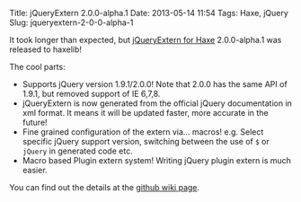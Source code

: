 Title: jQueryExtern 2.0.0-alpha.1
Date: 2013-05-14 11:54
Tags: Haxe, jQuery
Slug: jqueryextern-2-0-0-alpha-1

It took longer than expected, but [jQueryExtern for Haxe][]
2.0.0-alpha.1 was released to haxelib!

The cool parts:

-   Supports jQuery version 1.9.1/2.0.0! Note that 2.0.0 has the same
    API of 1.9.1, but removed support of IE 6,7,8.
-   jQueryExtern is now generated
    from the official jQuery documentation in xml format. It means it
    will be updated faster, more accurate in the future!
-   Fine grained configuration of the extern via... macros! e.g. Select
    specific jQuery support version, switching between the use of `$`
    or `jQuery` in generated code etc.
-   Macro based Plugin extern system! Writing jQuery plugin extern is
    much easier.

You can find out the details at the [github wiki page][].

  [jQueryExtern for Haxe]: https://github.com/andyli/jQueryExternForHaxe
  [github wiki page]: https://github.com/andyli/jQueryExternForHaxe/wiki/Haxe-3
